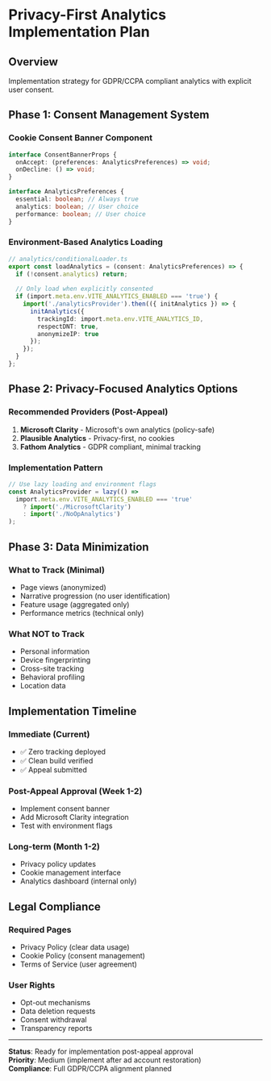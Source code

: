# Privacy-First Analytics Implementation Plan

## Overview
Implementation strategy for GDPR/CCPA compliant analytics with explicit user consent.

## Phase 1: Consent Management System

### Cookie Consent Banner Component
```typescript
interface ConsentBannerProps {
  onAccept: (preferences: AnalyticsPreferences) => void;
  onDecline: () => void;
}

interface AnalyticsPreferences {
  essential: boolean; // Always true
  analytics: boolean; // User choice
  performance: boolean; // User choice
}
```

### Environment-Based Analytics Loading
```typescript
// analytics/conditionalLoader.ts
export const loadAnalytics = (consent: AnalyticsPreferences) => {
  if (!consent.analytics) return;
  
  // Only load when explicitly consented
  if (import.meta.env.VITE_ANALYTICS_ENABLED === 'true') {
    import('./analyticsProvider').then(({ initAnalytics }) => {
      initAnalytics({
        trackingId: import.meta.env.VITE_ANALYTICS_ID,
        respectDNT: true,
        anonymizeIP: true
      });
    });
  }
};
```

## Phase 2: Privacy-Focused Analytics Options

### Recommended Providers (Post-Appeal)
1. **Microsoft Clarity** - Microsoft's own analytics (policy-safe)
2. **Plausible Analytics** - Privacy-first, no cookies
3. **Fathom Analytics** - GDPR compliant, minimal tracking

### Implementation Pattern
```typescript
// Use lazy loading and environment flags
const AnalyticsProvider = lazy(() => 
  import.meta.env.VITE_ANALYTICS_ENABLED === 'true' 
    ? import('./MicrosoftClarity')
    : import('./NoOpAnalytics')
);
```

## Phase 3: Data Minimization

### What to Track (Minimal)
- Page views (anonymized)
- Narrative progression (no user identification)
- Feature usage (aggregated only)
- Performance metrics (technical only)

### What NOT to Track
- Personal information
- Device fingerprinting
- Cross-site tracking
- Behavioral profiling
- Location data

## Implementation Timeline

### Immediate (Current)
- ✅ Zero tracking deployed
- ✅ Clean build verified
- ✅ Appeal submitted

### Post-Appeal Approval (Week 1-2)
- Implement consent banner
- Add Microsoft Clarity integration
- Test with environment flags

### Long-term (Month 1-2)
- Privacy policy updates
- Cookie management interface
- Analytics dashboard (internal only)

## Legal Compliance

### Required Pages
- Privacy Policy (clear data usage)
- Cookie Policy (consent management)
- Terms of Service (user agreement)

### User Rights
- Opt-out mechanisms
- Data deletion requests
- Consent withdrawal
- Transparency reports

---

**Status**: Ready for implementation post-appeal approval  
**Priority**: Medium (implement after ad account restoration)  
**Compliance**: Full GDPR/CCPA alignment planned
